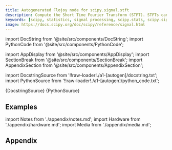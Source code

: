 ```yaml
---
title: Autogenerated Flojoy node for scipy.signal.stft
description: Compute the Short Time Fourier Transform (STFT). STFTs can be used as a way of quantifying the change of a nonstationary signal's frequency and phase content over time.
keywords: [scipy, statistics, signal processing, scipy.stats, scipy.signal, scipy.signal.stft]
image: https://docs.scipy.org/doc/scipy/reference/signal.html
---
```


[//]: # (Custom component imports)

import DocString from '@site/src/components/DocString';
import PythonCode from '@site/src/components/PythonCode';

import AppDisplay from '@site/src/components/AppDisplay';
import SectionBreak from '@site/src/components/SectionBreak';
import AppendixSection from '@site/src/components/AppendixSection';

[//]: # (Docstring)

import DocstringSource from '!!raw-loader!./a1-[autogen]/docstring.txt';
import PythonSource from '!!raw-loader!./a1-[autogen]/python_code.txt';


<DocString>{DocstringSource}</DocString>
<PythonCode GLink='SCIPY/signal/STFT/STFT.py'>{PythonSource}</PythonCode>


<SectionBreak />

    

[//]: # (Examples)

## Examples

<AppDisplay 
  GLink='SCIPY/signal/STFT'
  nodeLabel='STFT'>
</AppDisplay>

<SectionBreak />

    

[//]: # (Appendix)

import Notes from './appendix/notes.md';
import Hardware from './appendix/hardware.md';
import Media from './appendix/media.md';

## Appendix

<AppendixSection index={0} folderPath='nodes/SCIPY/signal/STFT/appendix/'><Notes /></AppendixSection>
<AppendixSection index={1} folderPath='nodes/SCIPY/signal/STFT/appendix/'><Hardware /></AppendixSection>
<AppendixSection index={2} folderPath='nodes/SCIPY/signal/STFT/appendix/'><Media /></AppendixSection>


